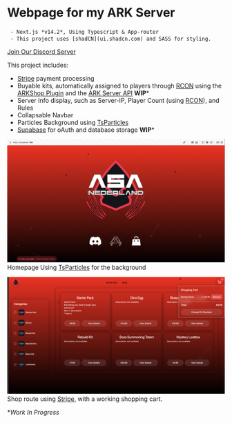 # Webpage for my ARK Server
```
 - Next.js *v14.2*, Using Typescript & App-router
 - This project uses [shadCN](ui.shadcn.com) and SASS for styling.
```
[Join Our Discord Server](https://discord.gg/46cJAE9z4h)

This project includes:
- [Stripe](https://docs.stripe.com/api) payment processing
- Buyable kits, automatically assigned to players through [RCON](https://www.npmjs.com/package/rcon-client) using the [ARKShop Plugin](https://ark-server-api.com/resources/asa-arkshop.34/) and the [ARK Server API](https://ark-server-api.com/) **WIP***
- Server Info display, such as Server-IP, Player Count (using [RCON](https://www.npmjs.com/package/rcon-client)), and Rules 
- Collapsable Navbar
- Particles Background using [TsParticles](https://particles.js.org/)
- [Supabase](https://supabase.com/) for oAuth and database storage **WIP***

![homepage](./public/images/Homepage.png)
Homepage Using [TsParticles](https://particles.js.org/) for the background

![shoppingpage](./public/images/ShopPage.png)
Shop route using [Stripe](https://docs.stripe.com/api), with a working shopping cart.

**Work In Progress*